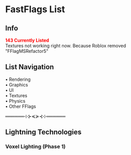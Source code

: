 # FastFlags List

## Info
<font color='red'>**143 Currently Listed**</font>  
Textures not working right now. Because Roblox removed "FFlagMSRefactor5"

## List Navigation
• Rendering  
• Graphics  
• UI  
• Textures  
• Physics  
• Other FFlags

══════⊹⊱≼≽⊰⊹══════

## Lightning Technologies

### Voxel Lighting (Phase 1)
